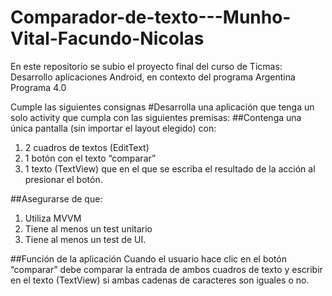 # Comparador-de-texto---Munho-Vital-Facundo-Nicolas
En este repositorio se subio el proyecto final del curso de Ticmas: Desarrollo aplicaciones Android, en contexto del programa Argentina Programa 4.0

Cumple las siguientes consignas
#Desarrolla una aplicación que tenga un solo activity que cumpla con las siguientes premisas:
##Contenga una única pantalla (sin importar el layout elegido) con:
<ol>
  <li>2 cuadros de textos (EditText) </li>
  <li>1 botón con el texto “comparar”</li>
  <li>	1 texto (TextView) que en el que se escriba el resultado de la acción al presionar el botón.</li>
</ol>
##Asegurarse de que:
<ol>
  <li>Utiliza MVVM </li>
  <li>Tiene al menos un test unitario</li>
  <li>Tiene al menos un test de UI.</li>
</ol>
##Función de la aplicación
Cuando el usuario hace clic en el botón “comparar” debe comparar la entrada de ambos cuadros de texto y escribir en el texto (TextView) si ambas cadenas de caracteres son iguales o no.
